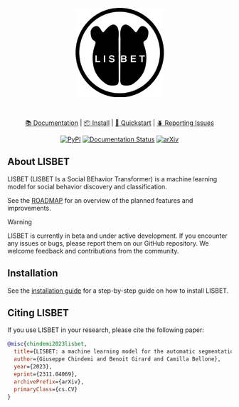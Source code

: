 <div align="center">

<p align="center">
  <img src="docs/_static/logo_dark.png" alt="Logo" width="200">
</p><br>

[📚 Documentation](https://docs.lisbet.ai) |
[📦 Install](https://docs.lisbet.ai/en/latest/getting_started/installation.html) |
[🚀 Quickstart](https://docs.lisbet.ai/en/latest/getting_started/quickstart.html) |
[🪲 Reporting Issues](https://github.com/BelloneLab/lisbet/issues)

[![PyPI](https://img.shields.io/pypi/v/lisbet)](https://pypi.org/project/lisbet/)
[![Documentation Status](https://readthedocs.org/projects/lisbet/badge/?version=latest)](https://docs.lisbet.ai/en/latest/?badge=latest)
[![arXiv](https://img.shields.io/badge/arXiv-2311.04069-b31b1b.svg)](https://doi.org/10.48550/arXiv.2311.04069)

</div>

## About LISBET
LISBET (LISBET Is a Social BEhavior Transformer) is a machine learning model for social behavior discovery and classification.

See the [ROADMAP](ROADMAP.md) for an overview of the planned features and improvements.

> [!WARNING]
> LISBET is currently in beta and under active development.
> If you encounter any issues or bugs, please report them on our GitHub repository.
> We welcome feedback and contributions from the community.

## Installation
See the [installation guide](https://docs.lisbet.ai/en/latest/getting_started/installation.html) for a step-by-step guide on how to install LISBET.

## Citing LISBET
If you use LISBET in your research, please cite the following paper:

```bibtex
@misc{chindemi2023lisbet,
  title={LISBET: a machine learning model for the automatic segmentation of social behavior motifs},
  author={Giuseppe Chindemi and Benoit Girard and Camilla Bellone},
  year={2023},
  eprint={2311.04069},
  archivePrefix={arXiv},
  primaryClass={cs.CV}
}
```
